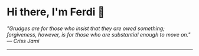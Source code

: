 <h1>Hi there, I'm Ferdi 👋</h1>

<p><em>
  "Grudges are for those who insist that they are owed something; forgiveness, however, is for those who are substantial enough to move on." — Criss Jami
</em></p>

---
